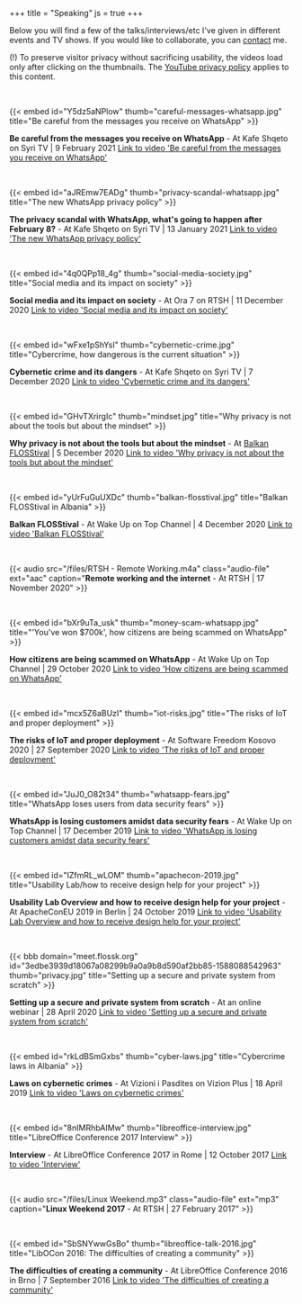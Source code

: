 +++
title = "Speaking"
js = true
+++

Below you will find a few of the talks/interviews/etc I've given in different events and TV shows. If you would like to collaborate, you can [contact](/about#contact) me.

(!) To preserve visitor privacy without sacrificing usability, the videos load only after clicking on the thumbnails. The [YouTube privacy policy](https://policies.google.com/privacy "Google Privacy Policy applies here") applies to this content.

<br />

{{< embed id="Y5dz5aNPlow" thumb="careful-messages-whatsapp.jpg" title="Be careful from the messages you receive on WhatsApp" >}}

**Be careful from the messages you receive on WhatsApp** - At Kafe Shqeto on Syri TV | 9 February 2021
<a class="nojs-video" href="https://www.youtube.com/watch?v=Y5dz5aNPlow" target="_blank" rel="noopener noreferrer" title="Be careful from the messages you receive on WhatsApp">Link to video 'Be careful from the messages you receive on WhatsApp'</a>

<br />

{{< embed id="aJREmw7EADg" thumb="privacy-scandal-whatsapp.jpg" title="The new WhatsApp privacy policy" >}}

**The privacy scandal with WhatsApp, what's going to happen after February 8?** - At Kafe Shqeto on Syri TV | 13 January 2021
<a class="nojs-video" href="https://www.youtube.com/watch?v=aJREmw7EADg" target="_blank" rel="noopener noreferrer" title="The new WhatsApp privacy policy">Link to video 'The new WhatsApp privacy policy'</a>

<br />

{{< embed id="4q0QPp18_4g" thumb="social-media-society.jpg" title="Social media and its impact on society" >}}

**Social media and its impact on society** - At Ora 7 on RTSH | 11 December 2020
<a class="nojs-video" href="https://www.youtube.com/watch?v=4q0QPp18_4g" target="_blank" rel="noopener noreferrer" title="Social media and its impact on society">Link to video 'Social media and its impact on society'</a>

<br />

{{< embed id="wFxe1pShYsI" thumb="cybernetic-crime.jpg" title="Cybercrime, how dangerous is the current situation" >}}

**Cybernetic crime and its dangers** - At Kafe Shqeto on Syri TV | 7 December 2020
<a class="nojs-video" href="https://www.youtube.com/watch?v=wFxe1pShYsI" target="_blank" rel="noopener noreferrer" title="Cybernetic crime and its dangers">Link to video 'Cybernetic crime and its dangers'</a>

<br />

{{< embed id="GHvTXrirgIc" thumb="mindset.jpg" title="Why privacy is not about the tools but about the mindset" >}}

**Why privacy is not about the tools but about the mindset** - At [Balkan FLOSStival](http://balkanflosstival.cc) | 5 December 2020
<a class="nojs-video" href="https://www.youtube.com/watch?v=GHvTXrirgIc" target="_blank" rel="noopener noreferrer" title="Why privacy is not about the tools but about the mindset">Link to video 'Why privacy is not about the tools but about the mindset'</a>

<br />

{{< embed id="yUrFuGuUXDc" thumb="balkan-flosstival.jpg" title="Balkan FLOSStival in  Albania" >}}

**Balkan FLOSStival** - At Wake Up on Top Channel | 4 December 2020
<a class="nojs-video" href="https://www.youtube.com/watch?v=yUrFuGuUXDc" target="_blank" rel="noopener noreferrer" title="Balkan FLOSStival">Link to video 'Balkan FLOSStival'</a>

<br />

{{< audio src="/files/RTSH - Remote Working.m4a" class="audio-file" ext="aac" caption="**Remote working and the internet** - At RTSH | 17 November 2020" >}}

<br />

{{< embed id="bXr9uTa_usk" thumb="money-scam-whatsapp.jpg" title="'You've won $700k', how citizens are being scammed on WhatsApp" >}}

**How citizens are being scammed on WhatsApp** - At Wake Up on Top Channel | 29 October 2020
<a class="nojs-video" href="https://www.youtube.com/watch?v=bXr9uTa_usk" target="_blank" rel="noopener noreferrer" title="How citizens are being scammed on WhatsApp">Link to video 'How citizens are being scammed on WhatsApp'</a>

<br />

{{< embed id="mcx5Z6aBUzI" thumb="iot-risks.jpg" title="The risks of IoT and proper deployment" >}}

**The risks of IoT and proper deployment** - At Software Freedom Kosovo 2020 | 27 September 2020
<a class="nojs-video" href="https://www.youtube.com/watch?v=mcx5Z6aBUzI" target="_blank" rel="noopener noreferrer" title="The risks of IoT and proper deployment">Link to video 'The risks of IoT and proper deployment'</a>

<br />

{{< embed id="JuJ0_O82t34" thumb="whatsapp-fears.jpg" title="WhatsApp loses users from data security fears" >}}

**WhatsApp is losing customers amidst data security fears** - At Wake Up on Top Channel | 17 December 2019
<a class="nojs-video" href="https://www.youtube.com/watch?v=JuJ0_O82t34" target="_blank" rel="noopener noreferrer" title="WhatsApp is losing customers amidst data security fears">Link to video 'WhatsApp is losing customers amidst data security fears'</a>

<br />

{{< embed id="IZfmRL_wLOM" thumb="apachecon-2019.jpg" title="Usability Lab/how to receive design help for your project" >}}

**Usability Lab Overview and how to receive design help for your project** - At ApacheConEU 2019 in Berlin | 24 October 2019
<a class="nojs-video" href="https://www.youtube.com/watch?v=IZfmRL_wLOM" target="_blank" rel="noopener noreferrer" title="Usability Lab Overview and how to receive design help for your project">Link to video 'Usability Lab Overview and how to receive design help for your project'</a>

<br />

{{< bbb domain="meet.flossk.org" id="3edbe3939d18067a08299b9a0a9b8d590af2bb85-1588088542963" thumb="privacy.jpg" title="Setting up a secure and private system from scratch" >}}

**Setting up a secure and private system from scratch** - At an online webinar | 28 April 2020
<a class="nojs-video" href="https://meet.flossk.org/playback/presentation/2.0/playback.html?meetingId=3edbe3939d18067a08299b9a0a9b8d590af2bb85-1588088542963&t=0m01s
" target="_blank" rel="noopener noreferrer" title="Setting up a secure and private system from scratch">Link to video 'Setting up a secure and private system from scratch'</a>

<br />

{{< embed id="rkLdBSmGxbs" thumb="cyber-laws.jpg" title="Cybercrime laws in Albania" >}}

**Laws on cybernetic crimes** - At Vizioni i Pasdites on Vizion Plus | 18 April 2019
<a class="nojs-video" href="https://www.youtube.com/watch?v=rkLdBSmGxbs" target="_blank" rel="noopener noreferrer" title="Laws on cybernetic crimes">Link to video 'Laws on cybernetic crimes'</a>

<br />

{{< embed id="8nIMRhbAIMw" thumb="libreoffice-interview.jpg" title="LibreOffice Conference 2017 Interview" >}}

**Interview** - At LibreOffice Conference 2017 in Rome | 12 October 2017
<a class="nojs-video" href="https://www.youtube.com/watch?v=8nIMRhbAIMw" target="_blank" rel="noopener noreferrer" title="Interview at LibOCon 2017">Link to video 'Interview'</a>

<br />

{{< audio src="/files/Linux Weekend.mp3" class="audio-file" ext="mp3" caption="**Linux Weekend 2017** - At RTSH | 27 February 2017" >}}

<br />

{{< embed id="SbSNYwwGsBo" thumb="libreoffice-talk-2016.jpg" title="LibOCon 2016: The difficulties of creating a community" >}}

**The difficulties of creating a community** - At LibreOffice Conference 2016 in Brno | 7 September 2016
<a class="nojs-video" href="https://www.youtube.com/watch?v=SbSNYwwGsBo" target="_blank" rel="noopener noreferrer" title="The difficulties of creating a community">Link to video 'The difficulties of creating a community'</a>